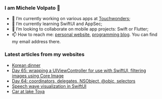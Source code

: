 ### I am Michele Volpato 👋

- 🔭 I’m currently working on various apps at [Touchwonders](https://touchwonders.com);
- 🌱 I’m currently learning SwiftUI and AppSec;
- 👯 I’m looking to collaborate on mobile app projects: Swift or Flutter;
- 📫 How to reach me: [personal website](https://volpato.nl), [programming blog](https://ishouldgotosleep.com). You can find my email address there.

<!--
**mvolpato/mvolpato** is a ✨ _special_ ✨ repository because its `README.md` (this file) appears on your GitHub profile.

Here are some ideas to get you started:

- 🔭 I’m currently working on ...
- 🌱 I’m currently learning ...
- 👯 I’m looking to collaborate on ...
- 🤔 I’m looking for help with ...
- 💬 Ask me about ...
- 📫 How to reach me: ...
- 😄 Pronouns: ...
- ⚡ Fun fact: ...
-->

### Latest articles from my websites

<!-- BLOG-POST-LIST:START -->
- [Korean dinner](https://volpato.nl/korean-dinner/)
- [Day 65:  wrapping a UIViewController for use with SwiftUI, filtering images using Core Image](https://ishouldgotosleep.com/100-days-swiftui/day-65-wrapping-a-uiviewcontroller-for-use-with-swiftui-filtering-images-using-core-image)
- [Day 64:  coordinators, delegates, NSObject, @objc, selectors](https://ishouldgotosleep.com/100-days-swiftui/day-64-coordinators-for-swiftui-view-controllers)
- [Speech wave visualization in SwiftUI](https://ishouldgotosleep.com/tutorials/speech-wave-visualization-in-swiftui)
- [Car at lake Toya](https://volpato.nl/untitled/)
<!-- BLOG-POST-LIST:END -->
